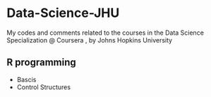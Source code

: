 # Data-Science-JHU
My codes and comments related to the courses in the Data Science Specialization @ Coursera , by Johns Hopkins University
## R programming
* Bascis
* Control Structures